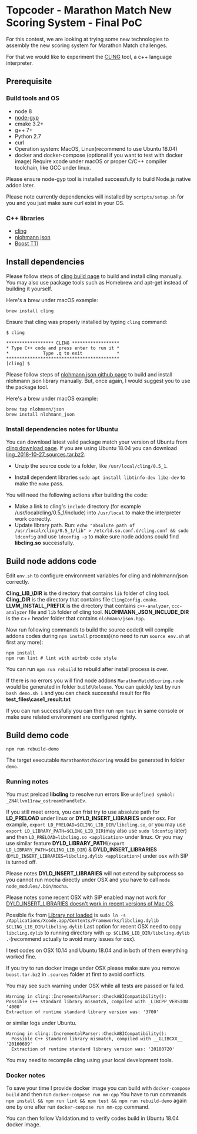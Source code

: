 # Topcoder - Marathon Match New Scoring System - Final PoC

For this contest, we are looking at trying some new technologies to assembly the new scoring system for Marathon Match challenges.

For that we would like to experiment the [CLING](https://github.com/root-project/cling) tool, a c++ language interpreter.

## Prerequisite

### Build tools and OS
- node 8
- [node-gyp](https://github.com/nodejs/node-gyp)
- cmake 3.2+
- g++ 7+
- Python 2.7
- curl
- Operation system: MacOS, Linux(recommend to use Ubuntu 18.04)
- docker and docker-compose (optional if you want to test with docker image)
Require xcode under macOS or proper C/C++ compiler toolchain, like GCC under linux.

Please ensure node-gyp tool is installed successfully to build Node.js native addon later.

Please note currently dependencies will installed by `scripts/setup.sh` for you and you just make sure curl exist in your OS.

### C++ libraries

- [cling](https://github.com/root-project/cling)
- [nlohmann json](https://github.com/nlohmann/json)
- [Boost TTI](https://www.boost.org/doc/libs/1_68_0/libs/tti/doc/html/index.html)

## Install dependencies

Please follow steps of [cling build page](https://cdn.rawgit.com/root-project/cling/master/www/build.html) to build and install cling manually. You may also use package tools such as Homebrew and apt-get instead of building it yourself.

Here's a brew under macOS example:

```
brew install cling
```

Ensure that cling was properly installed by typing `cling` command:

```
$ cling

****************** CLING ******************
* Type C++ code and press enter to run it *
*             Type .q to exit             *
*******************************************
[cling] $
```

Please follow steps of [nlohmann json github page](https://github.com/nlohmann/json) to build and install nlohmann json library manually. But, once again, I would suggest you to use the package tool.

Here's a brew under macOS example:

```
brew tap nlohmann/json
brew install nlohmann_json
```

### Install dependencies notes for Ubuntu

You can download latest valid package match your version of Ubuntu from [cling download page](https://root.cern.ch/download/cling/).
If you are using Ubuntu 18.04 you can download [ling_2018-10-27_sources.tar.bz2](https://root.cern.ch/download/cling/cling_2018-10-27_sources.tar.bz2).

* Unzip the source code to a folder, like `/usr/local/cling/0.5_1`.

* Install dependent libraries `sudo apt install libtinfo-dev libz-dev` to make the `make` pass.

You will need the following actions after building the code:

* Make a link to cling's `include` directory (for example /usr/local/cling/0.5_1/include) into `/usr/local` to make the interpreter work correctly.
* Update library path. Run: `echo "absolute path of /usr/local/cling/0.5_1/lib" > /etc/ld.so.conf.d/cling.conf && sudo ldconfig` and use `ldconfig -p` to make sure node addons could find **libcling.so** successfully.

## Build node addons code

Edit `env.sh` to configure environment variables for cling and nlohmann/json correctly.

**Cling\_LIB_\DIR** is the directory that contains `lib` folder of cling tool.
**Cling\_DIR** is the directory that contains file `ClingConfig.cmake`.
**LLVM\_INSTALL\_PREFIX** is the directory that contains `c++-analyzer`, `ccc-analyzer` file and  `lib` folder of cling tool.
**NLOHMANN\_JSON\_INCLUDE\_DIR** is the c++ header folder that contains `nlohmann/json.hpp`.

Now run following commands to build the source code(it will compile addons codes during `npm install` process)(no need to run `source env.sh` at first any more):

```
npm install
npm run lint # lint with airbnb code style
```
You can run `npm run rebuild` to rebuild after install process is over.

If there is no errors you will find node addons `MarathonMatchScoring.node` would be generated in folder `build\Release`.
You can quickly test by run `bash demo.sh 1` and you can check successful result for file **test_files\case1_result.txt**

If you can run successfully you can then run `npm test` in same console or make sure related environment are configured rightly.

## Build demo code

```
npm run rebuild-demo
```

The target executable `MarathonMatchScoring` would be generated in folder `demo`.

### Running notes

You must preload **libcling** to resolve run errors like `undefined symbol: _ZN4llvm11raw_ostream6handleEv`.

If you  still meet errors, you can frist try to use absolute path for **LD_PRELOAD** under linux or **DYLD_INSERT_LIBRARIES** under osx.
For example, `export LD_PRELOAD=$CLING_LIB_DIR/libcling.so`, or you may use `export LD_LIBRARY_PATH=$CLING_LIB_DIR`(may also use `sudo ldconfig` later) and then `LD_PRELOAD=libcling.so <application>` under linux.
Or you may use similar feature **DYLD_LIBRARY_PATH**(`export LD_LIBRARY_PATH=$CLING_LIB_DIR`) & **DYLD_INSERT_LIBRARIES** (`DYLD_INSERT_LIBRARIES=libcling.dylib <application>`) under osx with SIP is turned off.

Please notes **DYLD_INSERT_LIBRARIES** will not extend by subprocess so you cannot run mocha directly under OSX and you have to call `node node_modules/.bin/mocha`.

Please notes some recent OSX with SIP enabled may not work for [DYLD_INSERT_LIBRARIES doesn't work in recent versions of Mac OS](https://github.com/mxe/mxe/issues/1666).

Possible fix from  [Library not loaded](https://trac.macports.org/ticket/54939) is `sudo ln -s /Applications/Xcode.app/Contents/Frameworks/libcling.dylib $CLING_LIB_DIR/libcling.dylib`
Last option for recent OSX need to copy `libcling.dylib` to running directory with `cp $CLING_LIB_DIR/libcling.dylib .`·(recommend actually to avoid many issues for osx).

I test codes on OSX 10.14 and Ubuntu 18.04 and in both of them everything worked fine.

If you try to run docker image under OSX please make sure you remove `boost.tar.bz2` in `.sources` folder at first to avoid conflicts.

You may see such warning under OSX while all tests are passed or failed.
```
Warning in cling::IncrementalParser::CheckABICompatibility():
Possible C++ standard library mismatch, compiled with _LIBCPP_VERSION '4000'
Extraction of runtime standard library version was: '3700'
```
or similar logs under Ubuntu.
```
Warning in cling::IncrementalParser::CheckABICompatibility():
  Possible C++ standard library mismatch, compiled with __GLIBCXX__ '20160609'
  Extraction of runtime standard library version was: '20180720'
```
You may need to recompile cling using your local development tools.

### Docker notes
To save your time I provide docker image you can build with `docker-compose build` and then run `docker-compose run mm-cpp`
You have to run commands `npm install && npm run lint && npm test && npm run rebuild-demo` again one by one after run `docker-compose run mm-cpp` command.

You can then follow Validation.md to verify codes build in Ubuntu 18.04 docker image.
